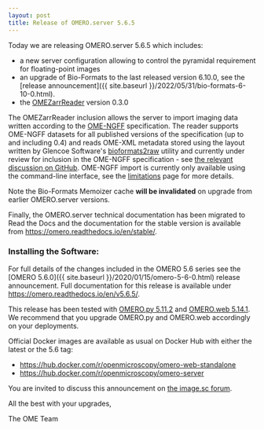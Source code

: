 ```yaml
---
layout: post
title: Release of OMERO.server 5.6.5
---
```


Today we are releasing OMERO.server 5.6.5 which includes:

-   a new server configuration allowing to control the pyramidal requirement for floating-point images
-   an upgrade of Bio-Formats to the last released version 6.10.0, see the [release announcement]({{ site.baseurl }}/2022/05/31/bio-formats-6-10-0.html).
-   the [OMEZarrReader](https://github.com/ome/ZarrReader/) version 0.3.0

The OMEZarrReader inclusion allows the server to import imaging data written according to the 
[OME-NGFF](https://ngff.openmicroscopy.org/) specification. The reader supports OME-NGFF datasets
for all published versions of the specification (up to and including 0.4) and reads OME-XML
metadata stored using the layout written by Glencoe Software's
[bioformats2raw](https://github.com/glencoesoftware/bioformats2raw) utility and currently under
review for inclusion in the OME-NGFF specification - see [the relevant discussion on GitHub](https://github.com/ome/ngff/pull/112).
OME-NGFF import is currently only available using the command-line interface, see the
[limitations](https://omero.readthedocs.io/en/stable/sysadmins/limitations.html#ngff-limitations) page
for more details.

Note the Bio-Formats Memoizer cache **will be invalidated** on upgrade from earlier OMERO.server versions.

Finally, the OMERO.server technical documentation has  been migrated to Read the Docs and
the documentation for the stable version is available from <https://omero.readthedocs.io/en/stable/>.

### Installing the Software:

For full details of the changes included in the OMERO 5.6 series see the
[OMERO 5.6.0]({{ site.baseurl }}/2020/01/15/omero-5-6-0.html) release
announcement. Full documentation for this release is available
under <https://omero.readthedocs.io/en/v5.6.5/>.

This release has been tested with
[OMERO.py 5.11.2](https://pypi.org/project/omero-py/5.11.2/) and
[OMERO.web 5.14.1](https://pypi.org/project/omero-web/5.14.1/). We
recommend that you upgrade OMERO.py and OMERO.web accordingly on your deployments.

Official Docker images are available as usual on Docker Hub with either
the latest or the 5.6 tag:

* <https://hub.docker.com/r/openmicroscopy/omero-web-standalone>
* <https://hub.docker.com/r/openmicroscopy/omero-server>

You are invited to discuss this announcement on
[the image.sc forum](https://forum.image.sc/tags/c/data-management/omero).

All the best with your upgrades,

The OME Team

